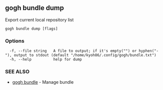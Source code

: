 ## gogh bundle dump

Export current local repository list

```
gogh bundle dump [flags]
```

### Options

```
  -f, --file string   A file to output; if it's empty("") or hyphen("-"), output to stdout (default "/home/kyoh86/.config/gogh/bundle.txt")
  -h, --help          help for dump
```

### SEE ALSO

* [gogh bundle](gogh_bundle.md)	 - Manage bundle

